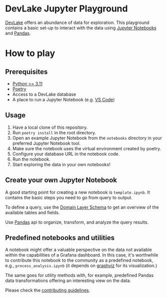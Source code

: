 # DevLake Jupyter Playground

[DevLake](https://devlake.apache.org/) offers an abundance of data for exploration.
This playground contains a basic set-up to interact with the data using [Jupyter Notebooks](https://jupyter.org/) and [Pandas](https://pandas.pydata.org/).


# How to play

## Prerequisites
- [Python >= 3.11](https://www.python.org/downloads/)
- [Poetry](https://python-poetry.org/docs/#installation)
- Access to a DevLake database
- A place to run a Jupyter Notebook (e.g. [VS Code](https://code.visualstudio.com/))


## Usage
1. Have a local clone of this repository.
2. Run `poetry install` in the root directory.
3. Open an example Jupyter Notebook from the `notebooks` directory in your preferred Jupyter Notebook tool.
4. Make sure the notebook uses the virtual environment created by poetry.
5. Configure your database URL in the notebook code.
6. Run the notebook.
7. Start exploring the data in your own notebooks!


## Create your own Jupyter Notebook

A good starting point for creating a new notebook is `template.ipynb`.
It contains the basic steps you need to go from query to output.

To define a query, use the [Domain Layer Schema](https://devlake.apache.org/docs/DataModels/DevLakeDomainLayerSchema#schema-diagram) to get an overview of the available tables and fields.

Use [Pandas](https://pandas.pydata.org/) api to organize, transform, and analyze the query results.


## Predefined notebooks and utilities

A notebook might offer a valuable perspective on the data not available within the capabilities of a Grafana dashboard.
In this case, it's worthwhile to contribute this notebook to the community as a predefined notebook, e.g., `process_analysis.ipynb` (it depends on [graphviz](https://graphviz.org/) for its visualization.)

The same goes for utility methods with, for example, predefined Pandas data transformations offering an interesting view on the data.


Please check the [contributing guidelines](https://github.com/apache/incubator-devlake/blob/main/README.md#-how-to-contribute).
